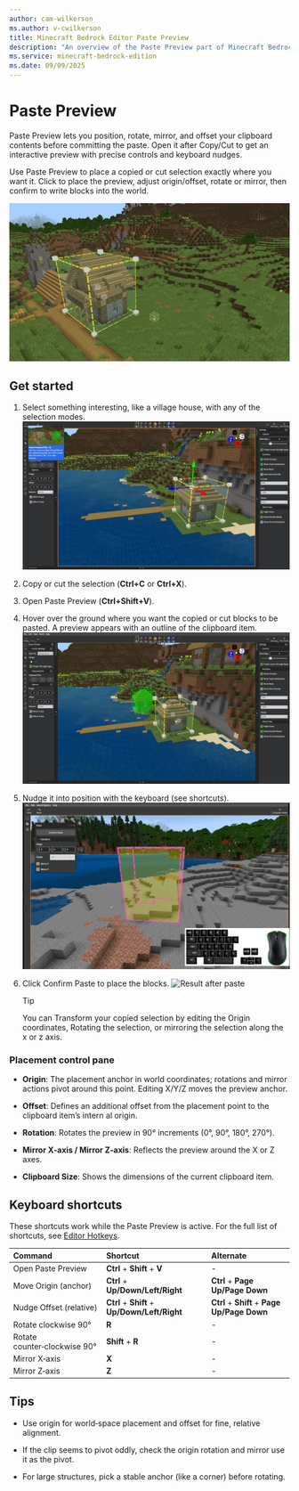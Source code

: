 ```yaml
---
author: cam-wilkerson
ms.author: v-cwilkerson
title: Minecraft Bedrock Editor Paste Preview
description: "An overview of the Paste Preview part of Minecraft Bedrock Editor"
ms.service: minecraft-bedrock-edition
ms.date: 09/09/2025
---
```


# Paste Preview

Paste Preview lets you position, rotate, mirror, and offset your clipboard contents before committing the paste. Open it after Copy/Cut to get an interactive preview with precise controls and keyboard nudges.

Use Paste Preview to place a copied or cut selection exactly where you want it. Click to place the preview, adjust origin/offset, rotate or mirror, then confirm to write blocks into the world.

![Paste confirmed](Media/GIFs/PastePreview.gif)

## Get started

1. Select something interesting, like a village house, with any of the selection modes.
    ![Selected house](Media/editor_overview_paste_preview_selected_house.png)

2. Copy or cut the selection (**Ctrl+C** or **Ctrl+X**).

3. Open Paste Preview (**Ctrl+Shift+V**).

4. Hover over the ground where you want the copied or cut blocks to be pasted. A preview appears with an outline of the clipboard item.
    ![Paste preview placed](Media/editor_overview_paste_preview_copied_house_preview.png)

5. Nudge it into position with the keyboard (see shortcuts).
    ![Keyboard nudging](Media/PastePreviewKeyboardPgUpDn.gif)

6. Click Confirm Paste to place the blocks.
    ![Result after paste](Media/editor_overview_paste_preview_copied_house_paste_confirmed3.gif)

    > [!TIP]
    > You can Transform your copied selection by editing the Origin coordinates, Rotating the selection, or mirroring the selection along the x or z axis.

### Placement control pane

- **Origin**: The placement anchor in world coordinates; rotations and mirror actions pivot around this point. Editing X/Y/Z moves the preview anchor.

- **Offset**: Defines an additional offset from the placement point to the clipboard item’s intern al origin.

- **Rotation**: Rotates the preview in 90° increments (0°, 90°, 180°, 270°).

- **Mirror X‑axis / Mirror Z‑axis**: Reflects the preview around the X or Z axes.

- **Clipboard Size**: Shows the dimensions of the current clipboard item.

## Keyboard shortcuts

These shortcuts work while the Paste Preview is active. For the full list of shortcuts, see [Editor Hotkeys](../BedrockEditor/EditorKeyboardInputs.md).

|Command|Shortcut|Alternate|
|:---|:---|:---|
|Open Paste Preview|**Ctrl** + **Shift** + **V**|-|
|Move Origin (anchor)|**Ctrl** + **Up/Down/Left/Right**|**Ctrl** + **Page Up/Page Down**|
|Nudge Offset (relative)|**Ctrl** + **Shift** + **Up/Down/Left/Right**|**Ctrl** + **Shift** + **Page Up/Page Down**|
|Rotate clockwise 90°|**R**|-|
|Rotate counter‑clockwise 90°|**Shift** + **R**|-|
|Mirror X‑axis|**X**|-|
|Mirror Z‑axis|**Z**|-|

## Tips

- Use origin for world‑space placement and offset for fine, relative alignment.

- If the clip seems to pivot oddly, check the origin rotation and mirror use it as the pivot.

- For large structures, pick a stable anchor (like a corner) before rotating.
